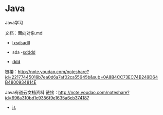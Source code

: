 # Java
Java学习


文档：面向对象.md

- [lxsdsadll](http://note.youdao.com/noteshare?id=22177445016b7ea0d6a7af02ca55645b&sub=0A8B4CC73EC74B249D64B4800934814E)
- sda
-[sdddd](https://github.com/StingLon/Java/edit/master/das/hi.md)

- [ddd](https://github.com/StingLon/Java/edit/master/das/sds)


链接：http://note.youdao.com/noteshare?id=22177445016b7ea0d6a7af02ca55645b&sub=0A8B4CC73EC74B249D64B4800934814E



Java有道云文档资料
链接：http://note.youdao.com/noteshare?id=696a310bd1c9356f9e1635a6cb374187

- [js](http://note.youdao.com/noteshare?id=c76fc084e290ec16342a6cd28e5b3bc2)
